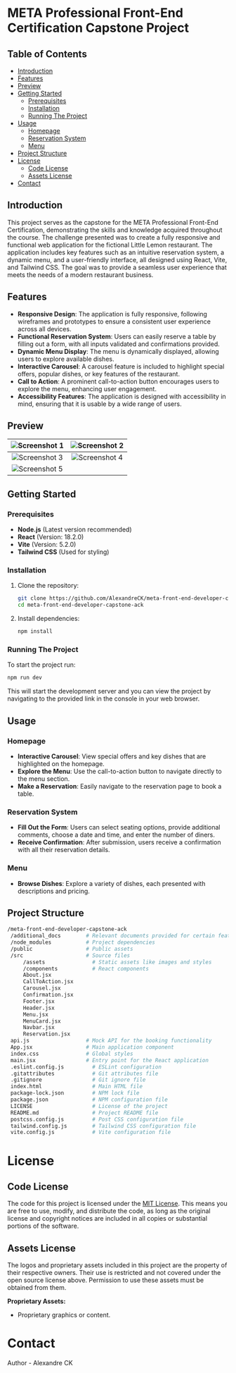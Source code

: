 # META Professional Front-End Certification Capstone Project

## Table of Contents

  - [Introduction](#introduction)
  - [Features](#features)
  - [Preview](#preview)
  - [Getting Started](#getting-started)
    - [Prerequisites](#prerequisites)
    - [Installation](#installation)
    - [Running The Project](#running-the-project)
  - [Usage](#usage)
    - [Homepage](#homepage)
    - [Reservation System](#reservation-system)
    - [Menu](#menu)
  - [Project Structure](#project-structure)
  - [License](#license)
    - [Code License](#code-license)
    - [Assets License](#assets-license)
  - [Contact](#contact)


## Introduction

This project serves as the capstone for the META Professional Front-End Certification, demonstrating the skills and knowledge acquired throughout the course. The challenge presented was to create a fully responsive and functional web application for the fictional Little Lemon restaurant. The application includes key features such as an intuitive reservation system, a dynamic menu, and a user-friendly interface, all designed using React, Vite, and Tailwind CSS. The goal was to provide a seamless user experience that meets the needs of a modern restaurant business.

## Features

- **Responsive Design**: The application is fully responsive, following wireframes and prototypes to ensure a consistent user experience across all devices.
- **Functional Reservation System**: Users can easily reserve a table by filling out a form, with all inputs validated and confirmations provided.
- **Dynamic Menu Display**: The menu is dynamically displayed, allowing users to explore available dishes.
- **Interactive Carousel**: A carousel feature is included to highlight special offers, popular dishes, or key features of the restaurant.
- **Call to Action**: A prominent call-to-action button encourages users to explore the menu, enhancing user engagement.
- **Accessibility Features**: The application is designed with accessibility in mind, ensuring that it is usable by a wide range of users.

## Preview

| ![Screenshot 1](https://github.com/user-attachments/assets/dedc3556-aec3-4c88-9a7e-9cd29c2299e7) | ![Screenshot 2](https://github.com/user-attachments/assets/2ce4c4fb-3f92-44d4-acbb-03f4726bf4c7) |
| :------------------------------------------------------------------------------------------------: | :------------------------------------------------------------------------------------------------: |
| ![Screenshot 3](https://github.com/user-attachments/assets/5c8ad945-98de-45d6-8960-97f9ed1644f8) | ![Screenshot 4](https://github.com/user-attachments/assets/7461d0c4-ca0d-4374-8d29-0f534e54b41f) |
| ![Screenshot 5](https://github.com/user-attachments/assets/076e3a1a-17ec-442f-92e8-360a49012bf1) | |

## Getting Started

### Prerequisites

- **Node.js** (Latest version recommended)
- **React** (Version: 18.2.0)
- **Vite** (Version: 5.2.0)
- **Tailwind CSS** (Used for styling)

### Installation

1. Clone the repository:
   
   ```sh
   git clone https://github.com/AlexandreCK/meta-front-end-developer-capstone-ack
   cd meta-front-end-developer-capstone-ack

3. Install dependencies:

   ```sh
   npm install
   ```
   
### Running The Project

   To start the project run:
   
   ```sh
   npm run dev
   ```

   This will start the development server and you can view the project by navigating to the provided link in the console in your web browser.
   
## Usage

### Homepage

- **Interactive Carousel**: View special offers and key dishes that are highlighted on the homepage.
- **Explore the Menu**: Use the call-to-action button to navigate directly to the menu section.
- **Make a Reservation**: Easily navigate to the reservation page to book a table.

### Reservation System

- **Fill Out the Form**: Users can select seating options, provide additional comments, choose a date and time, and enter the number of diners.
- **Receive Confirmation**: After submission, users receive a confirmation with all their reservation details.

### Menu

- **Browse Dishes**: Explore a variety of dishes, each presented with descriptions and pricing.

## Project Structure

   ```sh
/meta-front-end-developer-capstone-ack
    /additional_docs        # Relevant documents provided for certain features
    /node_modules           # Project dependencies
    /public                 # Public assets
    /src                    # Source files
        /assets               # Static assets like images and styles
        /components           # React components
        About.jsx
        CallToAction.jsx
        Carousel.jsx
        Confirmation.jsx
        Footer.jsx
        Header.jsx
        Menu.jsx
        MenuCard.jsx
        Navbar.jsx
        Reservation.jsx
    api.js                  # Mock API for the booking functionality
    App.jsx                 # Main application component
    index.css               # Global styles
    main.jsx                # Entry point for the React application
    .eslint.config.js         # ESLint configuration
    .gitattributes            # Git attributes file
    .gitignore                # Git ignore file
    index.html                # Main HTML file
    package-lock.json         # NPM lock file
    package.json              # NPM configuration file
    LICENSE                   # License of the project
    README.md                 # Project README file
    postcss.config.js         # Post CSS configuration file
    tailwind.config.js        # Tailwind CSS configuration file
    vite.config.js            # Vite configuration file
   ```

# License

## Code License

The code for this project is licensed under the [MIT License](LICENSE). This means you are free to use, modify, and distribute the code, as long as the original license and copyright notices are included in all copies or substantial portions of the software.

## Assets License

The logos and proprietary assets included in this project are the property of their respective owners. Their use is restricted and not covered under the open source license above. Permission to use these assets must be obtained from them.

**Proprietary Assets:**

- Proprietary graphics or content.

# Contact

Author - Alexandre CK
